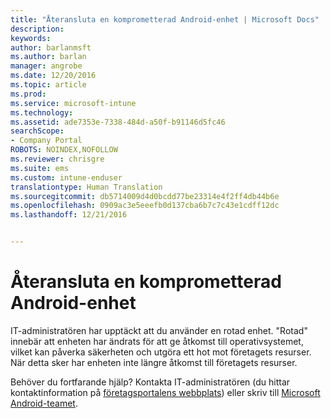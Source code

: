 ```yaml
---
title: "Återansluta en komprometterad Android-enhet | Microsoft Docs"
description: 
keywords: 
author: barlanmsft
ms.author: barlan
manager: angrobe
ms.date: 12/20/2016
ms.topic: article
ms.prod: 
ms.service: microsoft-intune
ms.technology: 
ms.assetid: ade7353e-7338-484d-a50f-b91146d5fc46
searchScope:
- Company Portal
ROBOTS: NOINDEX,NOFOLLOW
ms.reviewer: chrisgre
ms.suite: ems
ms.custom: intune-enduser
translationtype: Human Translation
ms.sourcegitcommit: db5714009d4d0bcdd77be23314e4f2ff4db44b6e
ms.openlocfilehash: 0909ac3e5eeefb0d137cba6b7c7c43e1cdff12dc
ms.lasthandoff: 12/21/2016


---
```


# <a name="how-to-reconnect-a-compromised-android-device"></a>Återansluta en komprometterad Android-enhet

IT-administratören har upptäckt att du använder en rotad enhet. "Rotad" innebär att enheten har ändrats för att ge åtkomst till operativsystemet, vilket kan påverka säkerheten och utgöra ett hot mot företagets resurser. När detta sker har enheten inte längre åtkomst till företagets resurser.

Behöver du fortfarande hjälp? Kontakta IT-administratören (du hittar kontaktinformation på [företagsportalens webbplats](http://portal.manage.microsoft.com)) eller skriv till [Microsoft Android-teamet](mailto:wintunedroidfbk@microsoft.com).

